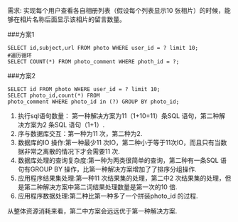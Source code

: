 需求: 实现每个用户查看各自相册列表（假设每个列表显示10 张相片）的时候，能够在相片名称后面显示该相片的留言数量。

###方案1
```
SELECT id,subject,url FROM photo WHERE user_id = ? limit 10;
#遍历循环
SELECT COUNT(*) FROM photo_comment WHERE photh_id = ?;
```

###方案2
```
SELECT id FROM photo WHERE user_id = ? limit 10;
SELECT photo_id,count(*) FROM
photo_comment WHERE photo_id in (?) GROUP BY photo_id;
```

1. 执行sql语句数量： 第一种解决方案为11（1+10=11）条SQL 语句，第二种解决方案为2 条SQL 语句（1+1）.
2. 序与数据库交互：第一种为11 次，第二种为2.
3. 数据库的IO 操作:第一种最少11 次IO，第二种小于等于11次IO，而且只有当数据非常之离散的情况下才会需要11 次.
4. 数据库处理的查询复杂度:第一种为两类很简单的查询，第二种有一条SQL 语句有GROUP BY 操作，比第一种解决方案增加了了排序分组操作.
5. 应用程序结果集处理:第一种11 次结果集的处理，第二中2 次结果集的处理，但是第二种解决方案中第二词结果处理数量是第一次的10 倍.
6. 应用程序数据处理:第二种比第一种多了一个拼装photo_id 的过程.

从整体资源消耗来看，第二中方案会远远优于第一种解决方案.
